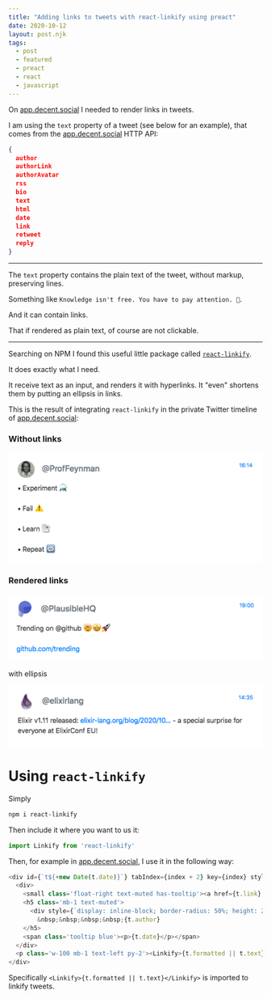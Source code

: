 ```yaml
---
title: "Adding links to tweets with react-linkify using preact"
date: 2020-10-12
layout: post.njk
tags:
  - post
  - featured
  - preact
  - react
  - javascript
---
```


On [app.decent.social](https://app.decent.social/) I needed to render links in tweets.

I am using the `text` property of a tweet (see below for an example), that comes from the [app.decent.social](https://app.decent.social/) HTTP API:

```json
{
  author
  authorLink
  authorAvatar
  rss
  bio
  text
  html
  date
  link
  retweet
  reply
}
```

---

The `text` property contains the plain text of the tweet, without markup, preserving lines.

Something like `Knowledge isn't free. You have to pay attention. 🧠`.

And it can contain links.

That if rendered as plain text, of course are not clickable.

---

Searching on NPM I found this useful little package called [`react-linkify`](https://github.com/tasti/react-linkify).

It does exactly what I need.

It receive text as an input, and renders it with hyperlinks. It "even" shortens them by putting an ellipsis in links.

This is the result of integrating `react-linkify` in the private Twitter timeline of [app.decent.social](https://app.decent.social):

### Without links

![tweet2-rendered](/img/blog/tweet2-rendered.png)

### Rendered links

![tweet1-rendered](/img/blog/tweet1-rendered.png)

with ellipsis

![tweet3-rendered](/img/blog/tweet3-rendered.png)

# Using `react-linkify`

Simply

```sh
npm i react-linkify
```

Then include it where you want to us it:

```javascript
import Linkify from 'react-linkify'
```

Then, for example in [app.decent.social](https://app.decent.social), I use it in the following way:

```javascript
<div id={`t${+new Date(t.date)}`} tabIndex={index + 2} key={index} style={style} class={timelineStyles.tweet + ' p-0 border-0 py-5'}>
  <div>
    <small class='float-right text-muted has-tooltip'><a href={t.link} tabIndex={-1} target='_blank' rel='noopener noreferrer'>{new Date(t.date).toISOString().substring(11, 16)}</a></small>
    <h5 class='mb-1 text-muted'>
      <div style={`display: inline-block; border-radius: 50%; height: 2em; width: 2em; vertical-align: middle; background-size: contain; background-image: url(${t.authorAvatar})`} />
        &nbsp;&nbsp;&nbsp;&nbsp;{t.author}
    </h5>
    <span class='tooltip blue'><p>{t.date}</p></span>
  </div>
  <p class='w-100 mb-1 text-left py-2'><Linkify>{t.formatted || t.text}</Linkify></p>
</div>
```

Specifically `<Linkify>{t.formatted || t.text}</Linkify>` is imported to linkify tweets.
